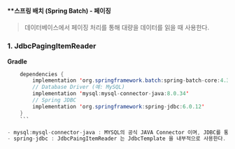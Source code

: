 #### **스프링 배치 (Spring Batch) - 페이징

> 데이터베이스에서 페이징 처리를 통해 대량을 데이터를 읽을 때 사용한다.

### 1. JdbcPagingItemReader

**Gradle**
```java
    dependencies {
	    implementation 'org.springframework.batch:spring-batch-core:4.3.0'
	    // Database Driver (예: MySQL)  
		implementation 'mysql:mysql-connector-java:8.0.34'  
		// Spring JDBC  
		implementation 'org.springframework:spring-jdbc:6.0.12'
	}
	```

- mysql:mysql-connector-java : MYSQL의 공식 JAVA Connector 이며, JDBC를 통해 데이터베이스에 접속할 수 있게 해준다.
- spring-jdbc : JdbcPaingItemReader 는 JdbcTemplate 을 내부적으로 사용한다.

